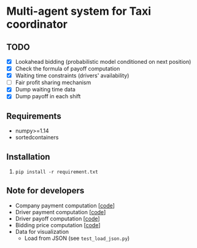 Multi-agent system for Taxi coordinator
=

TODO
--
- [x] Lookahead bidding (probabilistic model conditioned on next position)
- [x] Check the formula of payoff computation
- [x] Waiting time constraints (drivers' availability)
- [ ] Fair profit sharing mechanism
- [x] Dump waiting time data
- [x] Dump payoff in each shift

Requirements
--
- numpy>=1.14
- sortedcontainers

Installation
--
1. ```pip install -r requirement.txt```

Note for developers
--
- Company payment computation [[code](https://github.com/williamd4112/market-oriented-multi-agent-system/blob/2b859980d4d8ecf4336d02cca5fcd6ca0d53b37d/auction/taxi_coordinator.py#L109)]
- Driver payment computation [[code](https://github.com/williamd4112/market-oriented-multi-agent-system/blob/2b859980d4d8ecf4336d02cca5fcd6ca0d53b37d/auction/taxi_coordinator.py#L81)]
- Driver payoff computation [[code](https://github.com/williamd4112/market-oriented-multi-agent-system/blob/2b859980d4d8ecf4336d02cca5fcd6ca0d53b37d/auction/taxi_driver.py#L217)]
- Bidding price computation [[code](https://github.com/williamd4112/market-oriented-multi-agent-system/blob/2b859980d4d8ecf4336d02cca5fcd6ca0d53b37d/auction/taxi_driver.py#L195)]
- Data for visualization
  - Load from JSON (see ```test_load_json.py```)


